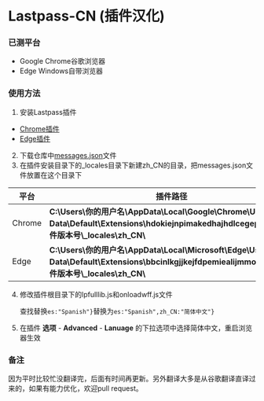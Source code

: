 # Lastpass-CN (插件汉化)

### 已测平台

- Google Chrome谷歌浏览器
- Edge Windows自带浏览器

### 使用方法

1. 安装Lastpass插件

- [Chrome插件](https://chrome.google.com/webstore/detail/lastpass-free-password-ma/hdokiejnpimakedhajhdlcegeplioahd?utm_source=chrome-ntp-icon) 
- [Edge插件](https://microsoftedge.microsoft.com/addons/detail/bbcinlkgjjkejfdpemiealijmmooekmp?hl=zh-CN)

2. 下载仓库中[messages.json](https://github.com/yaronzz/Lastpass-CN/blob/master/messages.json)文件
3. 在插件安装目录下的_locales目录下新建zh_CN的目录，把messages.json文件放置在这个目录下

| 平台   | 插件路径                                                     |
| ------ | ------------------------------------------------------------ |
| Chrome | **C:\Users\你的用户名\AppData\Local\Google\Chrome\User Data\Default\Extensions\hdokiejnpimakedhajhdlcegeplioahd\插件版本号\\_locales\zh_CN\\** |
| Edge   | **C:\Users\你的用户名\AppData\Local\Microsoft\Edge\User Data\Default\Extensions\bbcinlkgjjkejfdpemiealijmmooekmp\插件版本号\\_locales\zh_CN\\** |

4. 修改插件根目录下的lpfulllib.js和onloadwff.js文件

   查找替换`es:"Spanish"}`替换为`es:"Spanish",zh_CN:"简体中文"}`

5. 在插件 **选项** - **Advanced** - **Lanuage** 的下拉选项中选择简体中文，重启浏览器生效

### 备注

因为平时比较忙没翻译完，后面有时间再更新。另外翻译大多是从谷歌翻译直译过来的，如果有能力优化，欢迎pull request。
